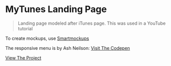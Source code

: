 # MyTunes Landing Page

> Landing page modeled after iTunes page. This was used in a YouTube tutorial

To create mockups, use [Smartmockups](https://a.paddle.com/v2/click/19214/34221?link=783)

The responsive menu is by Ash Neilson: [Visit The Codepen](https://codepen.io/neilso/pen/ziwgI)

[View The Project](https://kazuuchikata.github.io/mytunes_landing/)
